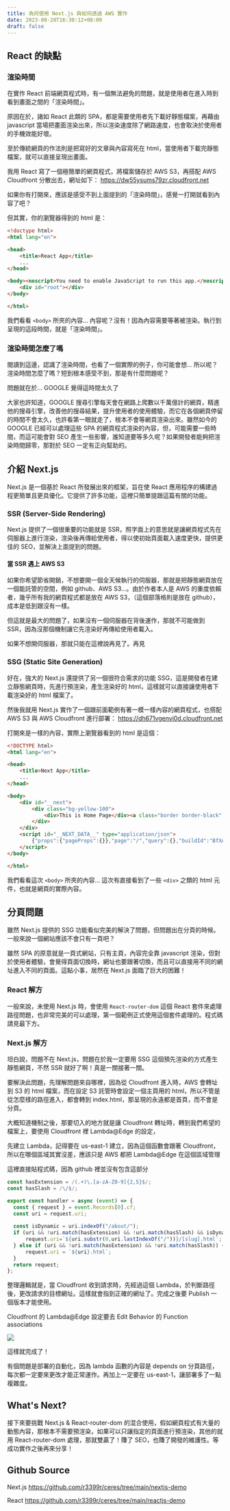 ```yaml
---
title: 為何使用 Next.js 與如何透過 AWS 實作
date: 2023-08-28T16:30:12+08:00
draft: false
---
```

<!--more-->
## React 的缺點
### 渲染時間
在實作 React 前端網頁程式時，有一個無法避免的問題，就是使用者在進入時到看到畫面之間的「渲染時間」。

原因在於，諸如 React 此類的 SPA，都是需要使用者先下載好靜態檔案，再藉由 javascript 當場把畫面渲染出來，所以渲染速度除了網路速度，也會取決於使用者的手機效能好壞。

至於傳統網頁的作法則是把寫好的文章與內容寫死在 html，當使用者下載完靜態檔案，就可以直接呈現出畫面。

我用 React 寫了一個極簡單的網頁程式，將檔案儲存於 AWS S3，再搭配 AWS Cloudfront 分散出去，網址如下：
https://dw55ysums79zr.cloudfront.net

如果你有打開來，應該是感受不到上面提到的「渲染時間」，感覺一打開就看到內容了吧？

但其實，你的瀏覽器得到的 html 是：

```html
<!doctype html>
<html lang="en">

<head>
	<title>React App</title>
	...
</head>

<body><noscript>You need to enable JavaScript to run this app.</noscript>
	<div id="root"></div>
</body>

</html>
```
我們看看 `<body>` 所夾的內容... 內容呢？沒有！因為內容需要等著被渲染。執行到呈現的這段時間，就是「渲染時間」。

### 渲染時間怎麼了嗎
閱讀到這邊，認識了渲染時間，也看了一個實際的例子，你可能會想... 所以呢？渲染時間怎麼了嗎？短到根本感受不到，那是有什麼問題呢？

問題就在於... GOOGLE 覺得這時間太久了

大家也許知道，GOOGLE 搜尋引擎每天會在網路上爬數以千萬億計的網頁，精進他的搜尋引擎，改善他的搜尋結果，提升使用者的使用體驗，而它在各個網頁停留的時間不會太久，也許看第一眼就走了，根本不會等網頁渲染出來。雖然如今的 GOOGLE 已經可以處理這些 SPA 的網頁程式渲染的內容，但，可能需要一些時間，而這可能會對 SEO 產生一些影響，誰知道要等多久呢？如果開發者能夠把渲染時間歸零，那對於 SEO 一定有正向幫助的。

## 介紹 Next.js

Next.js 是一個基於 React 所發展出來的框架，旨在使 React 應用程序的構建過程更簡單且更具優化。它提供了許多功能，這裡只簡單提跟這篇有關的功能。

### SSR (Server-Side Rendering)
Next.js 提供了一個很重要的功能就是 SSR，照字面上的意思就是讓網頁程式先在伺服器上進行渲染，渲染後再傳給使用者，得以使初始頁面載入速度更快，提供更佳的 SEO，並解決上面提到的問題。

#### 當 SSR 遇上 AWS S3

如果你希望節省開銷，不想要開一個全天候執行的伺服器，那就是把靜態網頁放在一個能託管的空間，例如 github、AWS S3...。由於作者本人是 AWS 的重度依賴者，幾乎所有我的網頁程式都是放在 AWS S3，（這個部落格則是放在 github），成本是低到跟沒有一樣。

但這就是最大的問題了，如果沒有一個伺服器在背後運作，那就不可能做到 SSR，因為沒那個機制讓它先渲染好再傳給使用者載入。

如果不想開伺服器，那就只能在這裡說再見了。再見

### SSG (Static Site Generation)

好在，強大的 Next.js 還提供了另一個很符合需求的功能 SSG，這是開發者在建立靜態網頁時，先進行預渲染，產生渲染好的 html，這樣就可以直接讓使用者下載渲染好的 html 檔案了。

然後我就用 Next.js 實作了一個跟前面範例有著一模一樣內容的網頁程式，也搭配 AWS S3 與 AWS Cloudfront 進行部署：
https://dh671vgenvi0d.cloudfront.net

打開來是一樣的內容，實際上瀏覽器看到的 html 是這個：

```html
<!DOCTYPE html>
<html lang="en">

<head>
	<title>Next App</title>
	...
</head>

<body>
	<div id="__next">
		<div class="bg-yellow-100">
			<div>This is Home Page</div><a class="border border-black" href="/about">Go to About Page</a>
		</div>
	</div>
	<script id="__NEXT_DATA__" type="application/json">
		{"props":{"pageProps":{}},"page":"/","query":{},"buildId":"BfXAJr1CBZN1FIHlb6HCR","nextExport":true,"autoExport":true,"isFallback":false,"scriptLoader":[]}
	</script>
</body>

</html>
```
我們看看這次 `<body>` 所夾的內容... 這次有直接看到了一些 `<div>` 之類的 html 元件，也就是網頁的實際內容。

## 分頁問題

雖然 Next.js 提供的 SSG 功能看似完美的解決了問題，但問題出在分頁的時候。一般來說一個網站應該不會只有一頁吧？

雖然 SPA 的原意就是一頁式網站，只有主頁，內容完全靠 javascript 渲染，但對於使用者體驗，會覺得頁面切換時，網址也要跟著切換，而且可以直接用不同的網址進入不同的頁面。這點小事，居然在 Next.js 面臨了巨大的困難！

### React 解方

一般來說，未使用 Next.js 時，會使用 `React-router-dom` 這個 React 套件來處理路徑問題，也非常完美的可以處理，第一個範例正式使用這個套件處理的。程式碼請見最下方。

### Next.js 解方

坦白說，問題不在 Next.js，問題在於我一定要用 SSG 這個預先渲染的方式產生靜態網頁，不然 SSR 就好了啊！真是一關接著一關。

要解決此問題，先理解問題來自哪裡，因為從 Cloudfront 進入時，AWS 會轉址到 S3 的 html 檔案，而在設定 S3 託管時會設定一個主頁用的 html，所以不管是從怎麼樣的路徑進入，都會轉到 index.html，那呈現的永遠都是首頁，而不會是分頁。

大概知道機制之後，那要切入的地方就是讓 Cloudfront 轉址時，轉到我們希望的檔案上，要使用 Cloudfront 裡 Lambda@Edge 的設定，

先建立 Lambda，記得要在 us-east-1 建立，因為這個函數會跟著 Cloudfront，所以在哪個區域其實沒差，應該只是 AWS 都把 Lambda@Edge 在這個區域管理

這裡直接貼程式碼，因為 github 裡並沒有包含這部分
```js
const hasExtension = /(.+)\.[a-zA-Z0-9]{2,5}$/;
const hasSlash = /\/$/;

export const handler = async (event) => {
  const { request } = event.Records[0].cf;
  const uri = request.uri;
  
  const isDynamic = uri.indexOf("/about/");
  if (uri && !uri.match(hasExtension) && !uri.match(hasSlash) && isDynamic>-1) {
      request.uri=`${uri.substr(0,uri.lastIndexOf("/"))}/[slug].html`;
  } else if (uri && !uri.match(hasExtension) && !uri.match(hasSlash)) { 
      request.uri = `${uri}.html`; 
  } 
  return request;
};
```

整理邏輯就是，當 Cloudfront 收到請求時，先經過這個 Lambda，於判斷路徑後，更改請求的目標網址。這樣就會指到正確的網址了。完成之後要 Publish 一個版本才能使用。

Cloudfront 的 Lambda@Edge 設定要去 Edit Behavior 的 Function associations
<div >
<img src="/images/cloudfront-lambdaEdge.png" >
</div>

這樣就完成了！

有個問題是部署的自動化，因為 lambda 函數的內容是 depends on 分頁路徑，每次都一定要來更改才能正常運作。再加上一定要在 us-east-1，讓部署多了一點複雜度。

## What's Next?

接下來要挑戰 Next.js & React-router-dom 的混合使用，假如網頁程式有大量的動態內容，那根本不需要預渲染，如果可以只讓指定的頁面進行預渲染，其他的就用 React-router-dom 處理，那就雙贏了！賺了 SEO，也賺了開發的維護性。等成功實作之後再來分享！

## Github Source
Next.js https://github.com/r3399r/ceres/tree/main/nextjs-demo

React https://github.com/r3399r/ceres/tree/main/reactjs-demo
